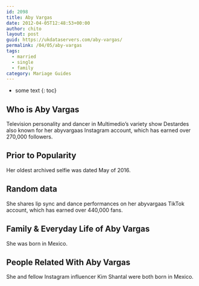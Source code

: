 ```yaml
---
id: 2098
title: Aby Vargas
date: 2012-04-05T12:48:53+00:00
author: chito
layout: post
guid: https://ukdataservers.com/aby-vargas/
permalink: /04/05/aby-vargas  
tags:
  - married
  - single
  - family
category: Mariage Guides
---
```


* some text
{: toc}


## Who is  Aby Vargas
                  
                  
                  
Television personality and dancer in Multimedio&#8217;s variety show Destardes also known for her abyvargaas Instagram account, which has earned over 270,000 followers. 
                  
                
                
                
## Prior to Popularity 
                  
                  
                  
Her oldest archived selfie was dated May of 2016.
                  
                
                
                
## Random data 
                  
                  
                  
She shares lip sync and dance performances on her abyvargaas TikTok account, which has earned over 440,000 fans.
                  
                
                
                
## Family & Everyday Life of Aby Vargas
                  
                  
                  
She was born in Mexico.
                  
                
                
                
## People Related With  Aby Vargas
                  
                  
                  
She and fellow Instagram influencer Kim Shantal were both born in Mexico. 
                  
                
              
            
          
          
          
    
    
  
